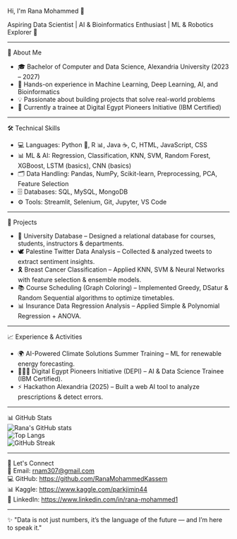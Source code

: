 Hi, I'm Rana Mohammed 👋  

Aspiring Data Scientist | AI & Bioinformatics Enthusiast | ML & Robotics Explorer 🚀  

------------------------------------------------------------

📌 About Me  
- 🎓 Bachelor of Computer and Data Science, Alexandria University (2023 – 2027)  
- 🤖 Hands-on experience in Machine Learning, Deep Learning, AI, and Bioinformatics  
- 💡 Passionate about building projects that solve real-world problems  
- 🌱 Currently a trainee at Digital Egypt Pioneers Initiative (IBM Certified)  

------------------------------------------------------------

🛠️ Technical Skills  
- 💻 Languages: Python 🐍, R 📊, Java ☕, C, HTML, JavaScript, CSS  
- 📊 ML & AI: Regression, Classification, KNN, SVM, Random Forest, XGBoost, LSTM (basics), CNN (basics)  
- 🗂️ Data Handling: Pandas, NumPy, Scikit-learn, Preprocessing, PCA, Feature Selection  
- 🗄️ Databases: SQL, MySQL, MongoDB  
- ⚙️ Tools: Streamlit, Selenium, Git, Jupyter, VS Code  

------------------------------------------------------------

🚀 Projects  
- 🏫 University Database – Designed a relational database for courses, students, instructors & departments.  
- 🕊️ Palestine Twitter Data Analysis – Collected & analyzed tweets to extract sentiment insights.  
- 🎗️ Breast Cancer Classification – Applied KNN, SVM & Neural Networks with feature selection & ensemble models.  
- 📚 Course Scheduling (Graph Coloring) – Implemented Greedy, DSatur & Random Sequential algorithms to optimize timetables.  
- 📊 Insurance Data Regression Analysis – Applied Simple & Polynomial Regression + ANOVA.  

------------------------------------------------------------

📈 Experience & Activities  
- 🌍 AI-Powered Climate Solutions Summer Training – ML for renewable energy forecasting.  
- 👩🏻‍💻 Digital Egypt Pioneers Initiative (DEPI) – AI & Data Science Trainee (IBM Certified).  
- ⚡ Hackathon Alexandria (2025) – Built a web AI tool to analyze prescriptions & detect errors.  

------------------------------------------------------------

📊 GitHub Stats  
![Rana's GitHub stats](https://github-readme-stats.vercel.app/api?username=RanaMohammedKassem&show_icons=true&theme=radical)  
![Top Langs](https://github-readme-stats.vercel.app/api/top-langs/?username=RanaMohammedKassem&layout=compact&theme=radical)  
![GitHub Streak](https://streak-stats.demolab.com/?user=RanaMohammedKassem&theme=radical)  

---------------------------------------------------------

🌟 Let's Connect  
📧 Email: rnam307@gmail.com  
💻 GitHub: https://github.com/RanaMohammedKassem  
📊 Kaggle: https://www.kaggle.com/parkjimin44  
🔗 LinkedIn: https://www.linkedin.com/in/rana-mohammed1  

------------------------------------------------------------

✨ "Data is not just numbers, it’s the language of the future — and I’m here to speak it."
